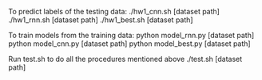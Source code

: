 To predict labels of the testing data:
	./hw1_cnn.sh [dataset path]
	./hw1_rnn.sh [dataset path]
	./hw1_best.sh [dataset path]

To train models from the training data:
	python model_rnn.py [dataset path]
	python model_cnn.py [dataset path]
	python model_best.py [dataset path]

Run test.sh to do all the procedures mentioned above
	./test.sh [dataset path]
